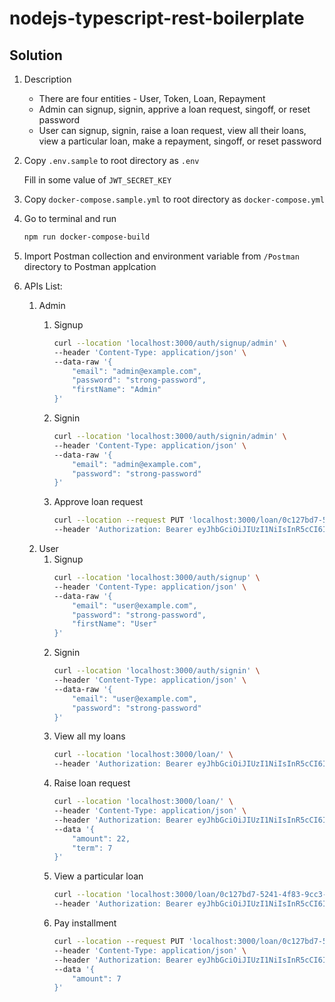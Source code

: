 # nodejs-typescript-rest-boilerplate

## Solution

1. Description
   - There are four entities - User, Token, Loan, Repayment
   - Admin can signup, signin, apprive a loan request, singoff, or reset password
   - User can signup, signin, raise a loan request, view all their loans, view a particular loan, make a repayment, singoff, or reset password

1. Copy `.env.sample` to root directory as `.env`
    
    Fill in some value of `JWT_SECRET_KEY`
1. Copy `docker-compose.sample.yml` to root directory as `docker-compose.yml`
1. Go to terminal and run

    ```bash
    npm run docker-compose-build
    ```

1. Import Postman collection and environment variable from `/Postman` directory to Postman applcation

1. APIs List:
    1. Admin
        1. Signup
            ```bash
            curl --location 'localhost:3000/auth/signup/admin' \
            --header 'Content-Type: application/json' \
            --data-raw '{
                "email": "admin@example.com",
                "password": "strong-password",
                "firstName": "Admin"
            }'
            ```
        
        1. Signin
            ```bash
            curl --location 'localhost:3000/auth/signin/admin' \
            --header 'Content-Type: application/json' \
            --data-raw '{
                "email": "admin@example.com",
                "password": "strong-password"
            }'
            ```

        1. Approve loan request
            ```bash
            curl --location --request PUT 'localhost:3000/loan/0c127bd7-5241-4f83-9cc3-92224cf788f4/approve' \
            --header 'Authorization: Bearer eyJhbGciOiJIUzI1NiIsInR5cCI6IkpXVCJ9.eyJ1c2VySWQiOiI2NDhjZmQ4Y2M5NmVlY2YzY2I1NzBhMTciLCJpYXQiOjE2ODY5NjE4ODYsImV4cCI6MTY4Njk2MzA4Nn0.TiqqOZ6j5gJrrUuTkMf6lOS0VJHR84rUnCRqapg6MEY'
            ```
    1. User
        1. Signup
            ```bash
            curl --location 'localhost:3000/auth/signup' \
            --header 'Content-Type: application/json' \
            --data-raw '{
                "email": "user@example.com",
                "password": "strong-password",
                "firstName": "User"
            }'
            ```
        1. Signin
            ```bash
            curl --location 'localhost:3000/auth/signin' \
            --header 'Content-Type: application/json' \
            --data-raw '{
                "email": "user@example.com",
                "password": "strong-password"
            }'
            ```
        1. View all my loans
            ```bash
            curl --location 'localhost:3000/loan/' \
            --header 'Authorization: Bearer eyJhbGciOiJIUzI1NiIsInR5cCI6IkpXVCJ9.eyJ1c2VySWQiOiI2NDhjZmVkN2M5NmVlY2YzY2I1NzBhMWEiLCJpYXQiOjE2ODY5NjE5MDksImV4cCI6MTY4NzA0ODMwOX0.uqnFQIf5QiJ3RcIES4iTr7EMyFx-yfty8oD2CsfvCI8'
            ```
        1. Raise loan request
            ```bash
            curl --location 'localhost:3000/loan/' \
            --header 'Content-Type: application/json' \
            --header 'Authorization: Bearer eyJhbGciOiJIUzI1NiIsInR5cCI6IkpXVCJ9.eyJ1c2VySWQiOiI2NDhjZmVkN2M5NmVlY2YzY2I1NzBhMWEiLCJpYXQiOjE2ODY5NjE5MDksImV4cCI6MTY4NzA0ODMwOX0.uqnFQIf5QiJ3RcIES4iTr7EMyFx-yfty8oD2CsfvCI8' \
            --data '{
                "amount": 22,
                "term": 7
            }'
            ```
        1. View a particular loan
            ```bash
            curl --location 'localhost:3000/loan/0c127bd7-5241-4f83-9cc3-92224cf788f4' \
            --header 'Authorization: Bearer eyJhbGciOiJIUzI1NiIsInR5cCI6IkpXVCJ9.eyJ1c2VySWQiOiI2NDhjZmVkN2M5NmVlY2YzY2I1NzBhMWEiLCJpYXQiOjE2ODY5NjE5MDksImV4cCI6MTY4NzA0ODMwOX0.uqnFQIf5QiJ3RcIES4iTr7EMyFx-yfty8oD2CsfvCI8'
            ```
        1. Pay installment
            ```bash
            curl --location --request PUT 'localhost:3000/loan/0c127bd7-5241-4f83-9cc3-92224cf788f4/repayment' \
            --header 'Content-Type: application/json' \
            --header 'Authorization: Bearer eyJhbGciOiJIUzI1NiIsInR5cCI6IkpXVCJ9.eyJ1c2VySWQiOiI2NDhjZmVkN2M5NmVlY2YzY2I1NzBhMWEiLCJpYXQiOjE2ODY5NjE5MDksImV4cCI6MTY4NzA0ODMwOX0.uqnFQIf5QiJ3RcIES4iTr7EMyFx-yfty8oD2CsfvCI8' \
            --data '{
                "amount": 7
            }'
            ```
